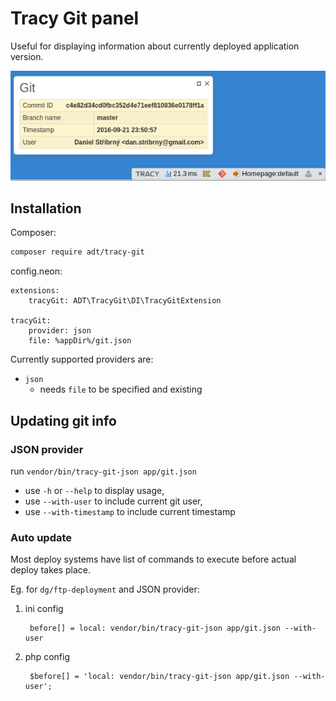 # Tracy Git panel

Useful for displaying information about currently deployed application version.

![Screenshot](asset/screenshot-1.png)

## Installation

Composer:
```sh
composer require adt/tracy-git
```

config.neon:
```neon
extensions:
	tracyGit: ADT\TracyGit\DI\TracyGitExtension

tracyGit:
	provider: json
	file: %appDir%/git.json
```

Currently supported providers are:

- `json`
  - needs `file` to be specified and existing

## Updating git info

### JSON provider

run `vendor/bin/tracy-git-json app/git.json`

- use `-h` or `--help` to display usage,
- use `--with-user` to include current git user,
- use `--with-timestamp` to include current timestamp

### Auto update

Most deploy systems have list of commands to execute before actual deploy takes place.

Eg. for `dg/ftp-deployment` and JSON provider:

1. ini config
	
		before[] = local: vendor/bin/tracy-git-json app/git.json --with-user
2. php config
	
		$before[] = 'local: vendor/bin/tracy-git-json app/git.json --with-user';
